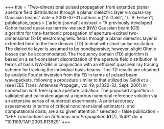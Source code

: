 +++
title = "Two-dimensional pulsed propagation from extended planar aperture field distributions through a planar dielectric layer via quasi-ray Gaussian beams"
date = 2003-07-01
authors = ["V. Galdi", "L. B. Felsen"]
publication_types = ['article-journal']
abstract = "A previously developed Gabor-based quasi-ray narrow-waisted (NW) Gaussian beam (GB) algorithm for time-harmonic propagation of aperture-excited two-dimensional (2-D) electromagnetic fields through a planar dielectric layer is extended here to the time domain (TD) to deal with short-pulse excitation. The dielectric layer is assumed to be nondispersive; however, slight Ohmic losses can be accommodated. The frequency domain (FD) algorithm is based on a self-consistent discretization of the aperture field distribution in terms of basis NW-GBs in conjunction with an efficient quasireal ray tracing scheme for tracking the individual basis beams. The TD results are obtained by analytic Fourier inversion from the FD in terms of pulsed beam wavepackets, following a procedure similar to that utilized by Galdi et al. (see IEEE Trans. Antennas Propagat., vol.49, p.1322-32, Sept. 2001) in connection with free-space aperture radiation. The proposed algorithm is validated and calibrated against a rigorous numerical reference solution via an extensive series of numerical experiments. A priori accuracy assessments in terms of critical nondimensional estimators, and computational costs, are also given attention."
selected = false
publication = "*IEEE Transactions on Antennas and Propagation* **51**(7), 1549"
doi = "10.1109/TAP.2003.813629"
+++
